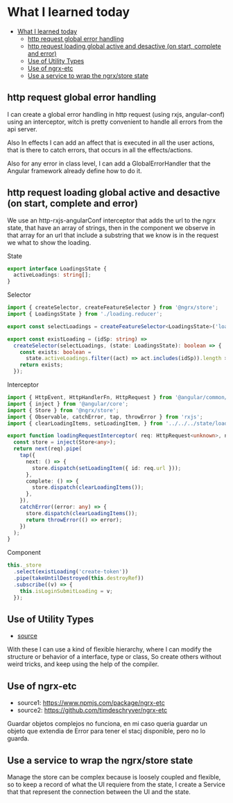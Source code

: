 # What I learned today

- [What I learned today](#what-i-learned-today)
  - [http request global error handling](#http-request-global-error-handling)
  - [http request loading global active and desactive (on start, complete and error)](#http-request-loading-global-active-and-desactive-on-start-complete-and-error)
  - [Use of  Utility Types](#use-of--utility-types)
  - [Use of ngrx-etc](#use-of-ngrx-etc)
  - [Use a service to wrap the ngrx/store state](#use-a-service-to-wrap-the-ngrxstore-state)

## http request global error handling

I can create a global error handling in http request (using rxjs, angular-conf) using an
interceptor, witch is pretty convenient to handle all errors from the api server.

Also In effects I can add an affect that is executed in all the user actions, that
is there to catch errors, that occurs in all the effects/actions.

Also for any error in class level, I can add a GlobalErrorHandler that the Angular
framework already define how to do it.

## http request loading global active and desactive (on start, complete and error)

We use an http-rxjs-angularConf interceptor that adds the url to the ngrx state,
that have an array of strings, then in the component we observe in that array
for an url that include a substring that we know is in the request we what to
show the loading.

State

```ts
export interface LoadingsState {
  activeLoadings: string[];
}
```

Selector

```ts
import { createSelector, createFeatureSelector } from '@ngrx/store';
import { LoadingsState } from './loading.reducer';

export const selectLoadings = createFeatureSelector<LoadingsState>('loadings');

export const existLoading = (idSp: string) =>
  createSelector(selectLoadings, (state: LoadingsState): boolean => {
    const exists: boolean =
      state.activeLoadings.filter((act) => act.includes(idSp)).length >= 1;
    return exists;
  });

```

Interceptor

```ts
import { HttpEvent, HttpHandlerFn, HttpRequest } from '@angular/common/http';
import { inject } from '@angular/core';
import { Store } from '@ngrx/store';
import { Observable, catchError, tap, throwError } from 'rxjs';
import { clearLoadingItems, setLoadingItem, } from '../../../state/loading/loading.actions';

export function loadingRequestInterceptor( req: HttpRequest<unknown>, next: HttpHandlerFn ): Observable<HttpEvent<unknown>> {
  const store = inject(Store<any>);
  return next(req).pipe(
    tap({
      next: () => {
        store.dispatch(setLoadingItem({ id: req.url }));
      },
      complete: () => {
        store.dispatch(clearLoadingItems());
      },
    }),
    catchError((error: any) => {
      store.dispatch(clearLoadingItems());
      return throwError(() => error);
    })
  );
}
```

Component

```ts
this._store
  .select(existLoading('create-token'))
  .pipe(takeUntilDestroyed(this.destroyRef))
  .subscribe((v) => {
    this.isLoginSubmitLoading = v;
  });
```

## Use of  Utility Types

- [source](https://www.typescriptlang.org/docs/handbook/utility-types.html)

With these I can use a kind of flexible hierarchy, where I can modify the structure
or behavior of a interface, type or class, So create others without weird tricks,
and keep using the help of the compiler.

## Use of ngrx-etc

- source1: https://www.npmjs.com/package/ngrx-etc
- source2: https://github.com/timdeschryver/ngrx-etc

Guardar objetos complejos no funciona, en mi caso queria guardar un objeto
que extendia de Error para tener el stacj disponible, pero no lo guarda.

## Use a service to wrap the ngrx/store state

Manage the store can be complex because is loosely coupled and flexible, so
to keep a record of what the UI requiere from the state, I create a Service that
that represent the connection between the UI and the state.
